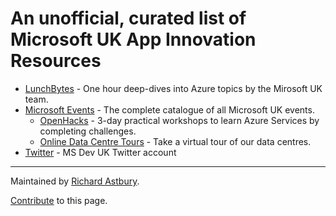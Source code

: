 # An unofficial, curated list of Microsoft UK App Innovation Resources

* [LunchBytes](https://learn.microsoft.com/en-us/shows/lunchbytes/) - One hour deep-dives into Azure topics by the Mirosoft UK team.
* [Microsoft Events](https://www.microsoft.com/en-gb/events/) - The complete catalogue of all Microsoft UK events.
  * [OpenHacks](https://www.microsoft.com/en-gb/events/#Workshop+Microsoft_Led+Microsoft_Azure+Microsoft_Azure_-_App_Modernisation) - 3-day practical workshops to learn Azure Services by completing challenges.
  * [Online Data Centre Tours](https://www.microsoft.com/en-gb/events/#Live_Webinar+Microsoft_Led+Online+Microsoft_Azure_-_Infrastructure) - Take a virtual tour of our data centres.
* [Twitter](https://twitter.com/msdevUK) - MS Dev UK Twitter account

---

Maintained by [Richard Astbury](https://twitter.com/richorama).

[Contribute](https://github.com/richorama/msuk) to this page.
